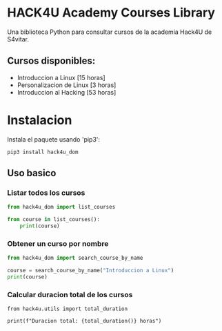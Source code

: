 # HACK4U Academy Courses Library

Una biblioteca Python para consultar cursos de la academia Hack4U de S4vitar.

## Cursos disponibles:

- Introduccion a Linux [15 horas]
- Personalizacion de Linux [3 horas]
- Introduccion al Hacking [53 horas]

# Instalacion

Instala el paquete usando 'pip3':

```python3
pip3 install hack4u_dom
```

## Uso basico

### Listar todos los cursos

```python
from hack4u_dom import list_courses

from course in list_courses():
    print(course)
```

### Obtener un curso por nombre

```python
from hack4u_dom import search_course_by_name

course = search_course_by_name("Introduccion a Linux")
print(course)
```

### Calcular duracion total de los cursos

```python3
from hack4u.utils import total_duration

print(f"Duracion total: {total_duration()} horas")
```
